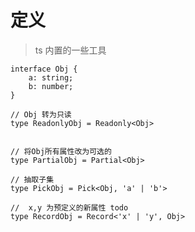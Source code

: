 <!--
 * @LastEditors: wudan01
 * @description: 文件描述
-->
# 定义
> ts 内置的一些工具

```
interface Obj {
    a: string;
    b: number;
}

// Obj 转为只读
type ReadonlyObj = Readonly<Obj>


// 将Obj所有属性改为可选的
type PartialObj = Partial<Obj>

// 抽取子集
type PickObj = Pick<Obj, 'a' | 'b'>

//  x,y 为预定义的新属性 todo
type RecordObj = Record<'x' | 'y', Obj>
```